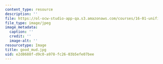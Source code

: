 ```yaml
---
content_type: resource
description: ''
file: https://ol-ocw-studio-app-qa.s3.amazonaws.com/courses/16-01-unified-engineering-i-ii-iii-iv-fall-2005-spring-2006/e2d8688fd9c0a978fc2603b5efe07bee_good_mud.jpg
file_type: image/jpeg
image_metadata:
  caption: ''
  credit: ''
  image-alt: ''
resourcetype: Image
title: good_mud.jpg
uid: e2d8688f-d9c0-a978-fc26-03b5efe07bee
---
```

